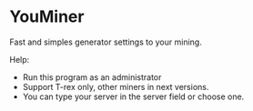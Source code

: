 # YouMiner


Fast and simples generator settings to your mining.


Help:

- Run this program as an administrator
-  Support T-rex only, other miners in next versions.
-  You can type your server in the server field or choose one.



